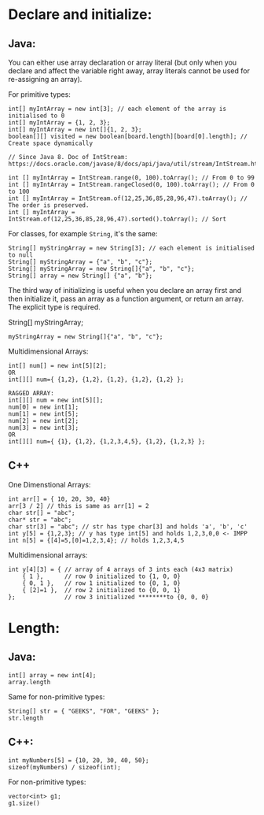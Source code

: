 Declare and initialize:
================================================

Java:
------------------------------------------------

You can either use array declaration or array literal (but only when you declare and affect the variable right away, array literals cannot be used for re-assigning an array).

For primitive types:
```
int[] myIntArray = new int[3]; // each element of the array is initialised to 0
int[] myIntArray = {1, 2, 3};
int[] myIntArray = new int[]{1, 2, 3};
boolean[][] visited = new boolean[board.length][board[0].length]; // Create space dynamically

// Since Java 8. Doc of IntStream: https://docs.oracle.com/javase/8/docs/api/java/util/stream/IntStream.html

int [] myIntArray = IntStream.range(0, 100).toArray(); // From 0 to 99
int [] myIntArray = IntStream.rangeClosed(0, 100).toArray(); // From 0 to 100
int [] myIntArray = IntStream.of(12,25,36,85,28,96,47).toArray(); // The order is preserved.
int [] myIntArray = IntStream.of(12,25,36,85,28,96,47).sorted().toArray(); // Sort 
```

For classes, for example ```String```, it's the same:

```
String[] myStringArray = new String[3]; // each element is initialised to null
String[] myStringArray = {"a", "b", "c"};
String[] myStringArray = new String[]{"a", "b", "c"};
String[] array = new String[] {"a", "b"};
```

The third way of initializing is useful when you declare an array first and then initialize it, pass an array as a function argument, or return an array. The explicit type is required.

String[] myStringArray;
```
myStringArray = new String[]{"a", "b", "c"};
```

Multidimensional Arrays:
```
int[] num[] = new int[5][2];
OR
int[][] num={ {1,2}, {1,2}, {1,2}, {1,2}, {1,2} };
```
```
RAGGED ARRAY:
int[][] num = new int[5][];
num[0] = new int[1];
num[1] = new int[5];
num[2] = new int[2];
num[3] = new int[3];
OR
int[][] num={ {1}, {1,2}, {1,2,3,4,5}, {1,2}, {1,2,3} };
```

C++
------------------------------------------------

One Dimenstional Arrays:

```
int arr[] = { 10, 20, 30, 40}
arr[3 / 2] // this is same as arr[1] = 2
char str[] = "abc";
char* str = "abc";
char str[3] = "abc"; // str has type char[3] and holds 'a', 'b', 'c'
int y[5] = {1,2,3}; // y has type int[5] and holds 1,2,3,0,0 <- IMPP
int n[5] = {[4]=5,[0]=1,2,3,4}; // holds 1,2,3,4,5
```

Multidimensional arrays:
```
int y[4][3] = { // array of 4 arrays of 3 ints each (4x3 matrix)
    { 1 },      // row 0 initialized to {1, 0, 0}
    { 0, 1 },   // row 1 initialized to {0, 1, 0}
    { [2]=1 },  // row 2 initialized to {0, 0, 1}
};              // row 3 initialized ********to {0, 0, 0}
```

Length:
================================================

Java:
------------------------------------------------

```
int[] array = new int[4];
array.length
```

Same for non-primitive types:
```
String[] str = { "GEEKS", "FOR", "GEEKS" };
str.length
```

C++:
------------------------------------------------

```
int myNumbers[5] = {10, 20, 30, 40, 50};
sizeof(myNumbers) / sizeof(int);
```

For non-primitive types:
```
vector<int> g1;
g1.size()
```